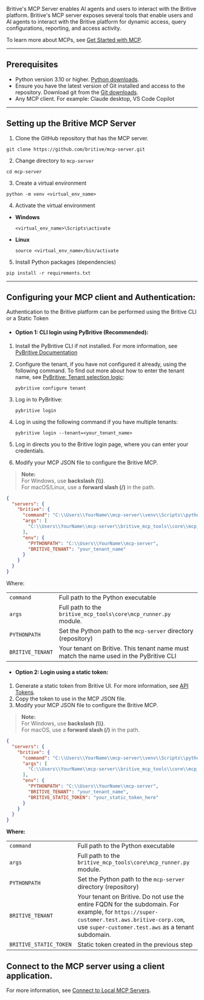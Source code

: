 Britive's MCP Server enables AI agents and users to interact with the Britive platform. Britive's MCP server exposes several tools that enable users and AI agents to interact with the Britive platform for dynamic access, query configurations, reporting, and access activity.

To learn more about MCPs, see [Get Started with MCP](https://modelcontextprotocol.io/docs/getting-started/intro).

---

## Prerequisites

- Python version 3.10 or higher. [Python downloads](https://www.python.org/downloads/).
- Ensure you have the latest version of Git installed and access to the repository. Download git from the [Git downloads](https://git-scm.com/downloads).
- Any MCP client. For example: Claude desktop, VS Code Copilot

---

## Setting up the Britive MCP Server

1. Clone the GitHub repository that has the MCP server.

```shell
git clone https://github.com/britive/mcp-server.git
````

2. Change directory to `mcp-server`

```shell
cd mcp-server
```

3. Create a virtual environment

```shell
python -m venv <virtual_env_name>
```

4. Activate the virtual environment

* **Windows**

  ```shell
  <virtual_env_name>\Scripts\activate
  ```
* **Linux**

  ```shell
  source <virtual_env_name>/bin/activate
  ```

5. Install Python packages (dependencies)

```shell
pip install -r requirements.txt
```

---

## Configuring your MCP client and Authentication:
Authentication to the Britive platform can be performed using the Britive CLI or a Static Token

* #### **Option 1: CLI login using PyBritive (Recommended):**

1. Install the PyBritive CLI if not installed. For more information, see [PyBritive Documentation](https://britive.github.io/python-cli/)

2. Configure the tenant, if you have not configured it already, using the following
command. To find out more about how to enter the tenant name, see [PyBritive: Tenant selection logic](https://britive.github.io/python-cli/#tenant-selection-logic):

   ```shell
   pybritive configure tenant
   ```

3. Log in to PyBritive:

   ```shell
   pybritive login
   ```

4. Log in using the following command if you have multiple tenants:

   ```shell
   pybritive login --tenant=<your_tenant_name>
   ```
5. Log in directs you to the Britive login page, where you can enter your credentials. 
6. Modify your MCP JSON file to configure the Britive MCP.
> **Note:**  
> For Windows, use **backslash (\\\\)**.  
> For macOS/Linux, use a **forward slash (/)** in the path.
```json
{
  "servers": {
    "britive": {
      "command": "C:\\Users\\YourName\\mcp-server\\venv\\Scripts\\python.exe",
      "args": [
        "C:\\Users\\YourName\\mcp-server\\britive_mcp_tools\\core\\mcp_runner.py"
      ],
      "env": {
        "PYTHONPATH": "C:\\Users\\YourName\\mcp-server",
        "BRITIVE_TENANT": "your_tenant_name"
      }
    }
  }
}
```

Where:
<table>
  <tbody>
    <tr>
      <td><code>command</code></td>
      <td>Full path to the Python executable</td>
    </tr>
    <tr>
      <td><code>args</code></td>
      <td>Full path to the <code>britive_mcp_tools\core\mcp_runner.py</code> module.</td>
    </tr>
    <tr>
      <td><code>PYTHONPATH</code></td>
      <td>Set the Python path to the <code>mcp-server</code> directory (repository)</td>
    </tr>
    <tr>
      <td><code>BRITIVE_TENANT</code></td>
      <td>Your tenant on Britive. This tenant name must match the name used in the PyBritive CLI</td>
    </tr>
  </tbody>
</table>

* #### **Option 2: Login using a static token:**

1. Generate a static token from Britive UI. For more information, see [API Tokens](https://docs.britive.com/v1/docs/api-tokens-1).
2. Copy the token to use in the MCP JSON file.
3. Modify your MCP JSON file to configure the Britive MCP.

> **Note:**  
> For Windows, use **backslash (\\\\)**.  
> For macOS, use a **forward slash (/)** in the path.
```json
{
  "servers": {
    "britive": {
      "command": "C:\\Users\\YourName\\mcp-server\\venv\\Scripts\\python.exe",
      "args": [
        "C:\\Users\\YourName\\mcp-server\\britive_mcp_tools\\core\\mcp_runner.py"
      ],
      "env": {
        "PYTHONPATH": "C:\\Users\\YourName\\mcp-server",
        "BRITIVE_TENANT": "your_tenant_name",
        "BRITIVE_STATIC_TOKEN": "your_static_token_here"
      }
    }
  }
}
```

**Where:**
<table>
  <tbody>
    <tr>
      <td><code>command</code></td>
      <td>Full path to the Python executable</td>
    </tr>
    <tr>
      <td><code>args</code></td>
      <td>Full path to the <code>britive_mcp_tools\core\mcp_runner.py</code> module.</td>
    </tr>
    <tr>
      <td><code>PYTHONPATH</code></td>
      <td>Set the Python path to the <code>mcp-server</code> directory (repository)</td>
    </tr>
    <tr>
      <td><code>BRITIVE_TENANT</code></td>
      <td>Your tenant on Britive. Do not use the entire FQDN for the subdomain. For example, for 
      <code>https://super-customer.test.aws.britive-corp.com</code>, use 
      <code>super-customer.test.aws</code> as a tenant subdomain.
      </td>
    </tr>
    <tr>
      <td><code>BRITIVE_STATIC_TOKEN</code></td>
      <td>Static token created in the previous step</td>
    </tr>
  </tbody>
</table>

 
## Connect to the MCP server using a client application. 
For more information, see [Connect to Local MCP Servers](https://modelcontextprotocol.io/quickstart/user).
